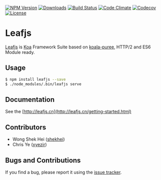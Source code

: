 [![NPM Version][npm-image]][npm-url]
[![Downloads][downloads-image]][downloads-url]
[![Build Status][travis-image]][travis-url]
[![Code Climate][codeclimate-image]][codeclimate-url]
[![Codecov][codecov-image]][codecov-url]
[![License][license-image]][license-url]

# Leafjs

[Leafjs](https://github.com/leafjs/leaf) is [Koa](http://koajs.com) Framework Suite based on [koala-puree](https://github.com/csballz/koala-puree), HTTP/2 and ES6 Module ready.

## Usage

```sh
$ npm install leafjs --save
$ ./node_modules/.bin/leafjs serve
```

## Documentation

See the [http://leafjs.cn](http://leafjs.cn/getting-started.html)

## Contributors

* Wong Shek Hei ([shekhei](https://github.com/shekhei))
* Chris Ye ([xyezir](https://github.com/xyezir))

## Bugs and Contributions

If you find a bug, please report it using the [issue tracker](http://github.com/leafjs/leaf/issues).

[npm-image]: https://img.shields.io/npm/v/leafjs.svg?style=flat-square
[npm-url]: https://www.npmjs.com/package/leafjs

[travis-image]: https://img.shields.io/travis/leafjs/leaf.svg?style=flat-square
[travis-url]: https://travis-ci.org/leafjs/leaf

[codecov-image]: https://codecov.io/gh/leafjs/leaf/branch/master/graph/badge.svg
[codecov-url]: https://codecov.io/gh/leafjs/leaf

[codeclimate-image]: https://codeclimate.com/github/leafjs/leaf/badges/gpa.svg
[codeclimate-url]: https://codeclimate.com/github/leafjs/leaf

[license-image]: http://img.shields.io/npm/l/leafjs.svg?style=flat-square
[license-url]: LICENSE

[downloads-image]: http://img.shields.io/npm/dm/leafjs.svg?style=flat-square
[downloads-url]: https://npmjs.org/package/leafjs

